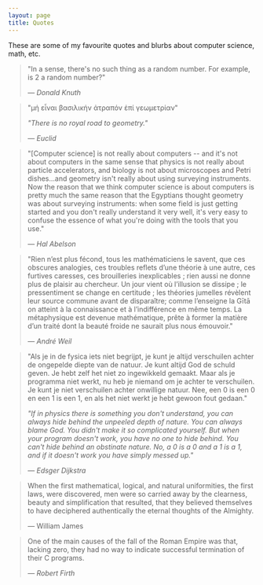 ```yaml
---
layout: page
title: Quotes
---
```


These are some of my favourite quotes and blurbs about computer science, math, etc.

> "In a sense, there's no such thing as a random number. For example, is 2 a random number?"
>
> &mdash; <cite>Donald Knuth</cite>

> "μή εἶναι βασιλικήν ἀτραπόν ἐπί γεωμετρίαν"
>
> _"There is no royal road to geometry."_
>
> &mdash; <cite>Euclid</cite>

> "[Computer science] is not really about computers -- and it's not about computers in the same sense that physics is not really about particle accelerators, and biology is not about microscopes and Petri dishes...and geometry isn't really about using surveying instruments. Now the reason that we think computer science is about computers is pretty much the same reason that the Egyptians thought geometry was about surveying instruments: when some field is just getting started and you don't really understand it very well, it's very easy to confuse the essence of what you're doing with the tools that you use."
>
> &mdash; <cite>Hal Abelson</cite>

> "Rien n’est plus fécond, tous les mathématiciens le savent, que ces obscures analogies, ces troubles reflets d’une théorie à une autre, ces furtives caresses, ces brouilleries inexplicables ; rien aussi ne donne plus de plaisir au chercheur. Un jour vient où l’illusion se dissipe ; le pressentiment se change en certitude ; les théories jumelles révèlent leur source commune avant de disparaître; comme l’enseigne la Gītā on atteint à la connaissance et à l’indifférence en même temps. La métaphysique est devenue mathématique, prête à former la matière d’un traité dont la beauté froide ne saurait plus nous émouvoir."
>
> &mdash; <cite>André Weil</cite>

> "Als je in de fysica iets niet begrijpt, je kunt je altijd verschuilen achter de ongepelde diepte van de natuur. Je kunt altijd God de schuld geven. Je hebt zelf het niet zo ingewikkeld gemaakt. Maar als je programma niet werkt, nu heb je niemand om je achter te verschuilen. Je kunt je niet verschuilen achter onwillige natuur. Nee, een 0 is een 0 en een 1 is een 1, en als het niet werkt je hebt gewoon fout gedaan."
>
>_"If in physics there is something you don't understand, you can always hide behind the unpeeled depth of nature. You can always blame God. You didn't make it so complicated yourself. But when your program doesn't work, you have no one to hide behind. You can't hide behind an obstinate nature. No, a 0 is a 0 and a 1 is a 1, and if it doesn't work you have simply messed up."_
>
> &mdash; <cite>Edsger Dijkstra</cite>

> When the first mathematical, logical, and natural uniformities, the first laws, were discovered, men were so carried away by the clearness, beauty and simplification that resulted, that they believed themselves to have deciphered authentically the eternal thoughts of the Almighty.
>
> &mdash; William James

> One of the main causes of the fall of the Roman Empire was that, lacking zero, they had no way to indicate successful termination of their C programs.
>
> &mdash; <cite>Robert Firth</cite>
